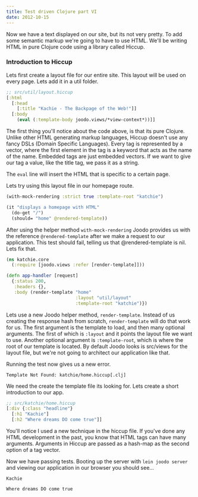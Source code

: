 ```yaml
---
title: Test driven Clojure part VI
date: 2012-10-15
---
```


Now we have a text displayed on our site, but its not very pretty. To add some semantic
markup we're going to have to use HTML. We'll be writing HTML in pure Clojure
code using a library called Hiccup.

### Introduction to Hiccup

Lets first create a layout file for our entire site. This layout will be used
on every page. Lets add it in a util folder.

```clojure
;; src/util/layout.hiccup
[:html
  [:head
    [:title "Kachie - The Backpage of the Web!"]]
  [:body
    (eval (:template-body joodo.views/*view-context*))]]
```

The first thing you'll notice about the code above, is that its pure Clojure.
Unlike other HTML generating markup languages, Hiccup doesn't use any fancy
DSLs (Domain Specific Languages). Every tag is represented by a vector, where
the first element in the tag is a keyword that acts as the name of the name.
Embedded tags are just embedded vectors. If we want to give our tag a value,
like the title tag, we pass it as a string.

The `eval` line will insert the HTML that is specific to a certain page.

Lets try using this layout file in our homepage route.

```clojure
(with-mock-rendering :strict true :template-root "katchie")

(it "displays a homepage with HTML"
  (do-get "/")
  (should= "home" @rendered-template))
```

After using the helper method `with-mock-rendering` Joodo provides us with the
reference `@rendered-template` after we make a request to our application. This
test should fail, telling us that @rendered-template is nil. Lets fix that.

```clojure
(ns katchie.core
  (:require [joodo.views :refer [render-template]]))

(defn app-handler [request]
  {:status 200,
   :headers {},
   :body (render-template "home"
                          :layout "util/layout"
                          :template-root "katchie")})
```

Lets use a new Joodo helper method, `render-template`. Instead of us creating
the response hash from scratch, `render-template` will do that work for us.
The first argument is the template to load, and then many optional arguments.
The first of which is `:layout` and it points the layout file we want to
use. Another optional argument is `:template-root`, which is where the root of
our template is located. By default Joodo looks is src/views for the layout
file, but we're not going to architect our application like that.

Running the test now gives us a new error.

```text
Template Not Found: katchie/home.hiccup[.clj]
```

We need the create the template file its looking for. Lets create a short
introduction to our app.

```clojure
;; src/katchie/home.hiccup
[:div {:class "headline"}
  [:h1 "Kachie"]
  [:h2 "Where dreams DO come true"]]
```

You'll notice I used a new technique in the hiccup file. If you've done any HTML
development in the past, you know that HTML tags can have many arguments.
Arguments in Hiccup are passed as a hash-map as the second option of a tag
vector.

Now we have passing tests. Booting up the server with `lein joodo server` and
viewing our application in our browser you should see...

```text
Kachie

Where dreams DO come true
```
